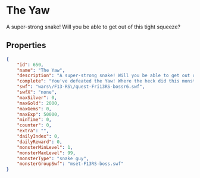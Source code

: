 # The Yaw

A super-strong snake! Will you be able to get out of this tight squeeze?

## Properties

```json
{
    "id": 650,
    "name": "The Yaw",
    "description": "A super-strong snake! Will you be able to get out of this tight squeeze?",
    "complete": "You've defeated the Yaw! Where the heck did this monster come from though? The same place as the Zards?",
    "swf": "wars\/F13-RS\/quest-Fri13RS-bossr6.swf",
    "swfX": "none",
    "maxSilver": 0,
    "maxGold": 2000,
    "maxGems": 0,
    "maxExp": 50000,
    "minTime": 0,
    "counter": 0,
    "extra": "",
    "dailyIndex": 0,
    "dailyReward": 0,
    "monsterMinLevel": 1,
    "monsterMaxLevel": 99,
    "monsterType": "snake guy",
    "monsterGroupSwf": "mset-F13RS-boss.swf"
}
```

